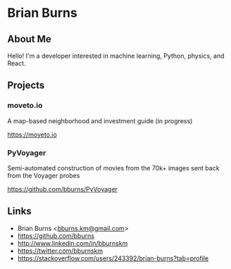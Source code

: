 # Brian Burns


## About Me

Hello! I'm a developer interested in machine learning, Python, physics, and React. 


## Projects

### moveto.io

A map-based neighborhood and investment guide (in progress)

<https://moveto.io>

### PyVoyager

Semi-automated construction of movies from the 70k+ images sent back from the Voyager probes

<https://github.com/bburns/PyVoyager>


## Links

* Brian Burns <<bburns.km@gmail.com>>  
* <https://github.com/bburns>
* <http://www.linkedin.com/in/bburnskm>
* <https://twitter.com/bburnskm>
* <https://stackoverflow.com/users/243392/brian-burns?tab=profile>
